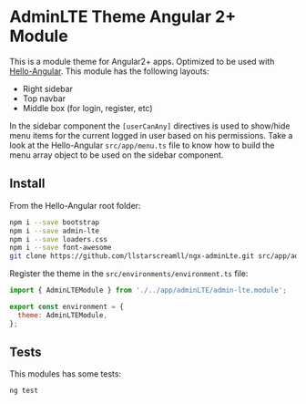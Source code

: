 # AdminLTE Theme Angular 2+ Module

This is a module theme for Angular2+ apps. Optimized to be used with [Hello-Angular](https://github.com/llstarscreamll/Hello-Angular). This module has the following layouts:

- Right sidebar
- Top navbar
- Middle box (for login, register, etc)

In the sidebar component the `[userCanAny]` directives is used to show/hide menu items for the current logged in user based on his permissions. Take a look at the Hello-Angular `src/app/menu.ts` file to know how to build the menu array object to be used on the sidebar component.

## Install

From the Hello-Angular root folder:

```bash
npm i --save bootstrap
npm i --save admin-lte
npm i --save loaders.css
npm i --save font-awesome
git clone https://github.com/llstarscreamll/ngx-adminLte.git src/app/adminLTE
```

Register the theme in the `src/environments/environment.ts` file:

```javascript
import { AdminLTEModule } from './../app/adminLTE/admin-lte.module';

export const environment = {
  theme: AdminLTEModule,
};
```

## Tests

This modules has some tests:

```bash
ng test
```
